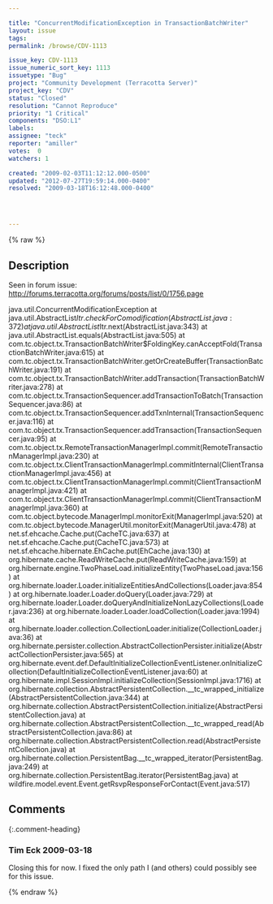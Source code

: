 ```yaml
---

title: "ConcurrentModificationException in TransactionBatchWriter"
layout: issue
tags: 
permalink: /browse/CDV-1113

issue_key: CDV-1113
issue_numeric_sort_key: 1113
issuetype: "Bug"
project: "Community Development (Terracotta Server)"
project_key: "CDV"
status: "Closed"
resolution: "Cannot Reproduce"
priority: "1 Critical"
components: "DSO:L1"
labels: 
assignee: "teck"
reporter: "amiller"
votes:  0
watchers: 1

created: "2009-02-03T11:12:12.000-0500"
updated: "2012-07-27T19:59:14.000-0400"
resolved: "2009-03-18T16:12:48.000-0400"




---
```


{% raw %}

## Description

<div markdown="1" class="description">

Seen in forum issue:
http://forums.terracotta.org/forums/posts/list/0/1756.page

java.util.ConcurrentModificationException
         at java.util.AbstractList$Itr.checkForComodification(AbstractList.java:372)
         at java.util.AbstractList$Itr.next(AbstractList.java:343)
         at java.util.AbstractList.equals(AbstractList.java:505)
         at com.tc.object.tx.TransactionBatchWriter$FoldingKey.canAcceptFold(TransactionBatchWriter.java:615)
         at com.tc.object.tx.TransactionBatchWriter.getOrCreateBuffer(TransactionBatchWriter.java:191)
         at com.tc.object.tx.TransactionBatchWriter.addTransaction(TransactionBatchWriter.java:278)
         at com.tc.object.tx.TransactionSequencer.addTransactionToBatch(TransactionSequencer.java:86)
         at com.tc.object.tx.TransactionSequencer.addTxnInternal(TransactionSequencer.java:116)
         at com.tc.object.tx.TransactionSequencer.addTransaction(TransactionSequencer.java:95)
         at com.tc.object.tx.RemoteTransactionManagerImpl.commit(RemoteTransactionManagerImpl.java:230)
         at com.tc.object.tx.ClientTransactionManagerImpl.commitInternal(ClientTransactionManagerImpl.java:456)
         at com.tc.object.tx.ClientTransactionManagerImpl.commit(ClientTransactionManagerImpl.java:421)
         at com.tc.object.tx.ClientTransactionManagerImpl.commit(ClientTransactionManagerImpl.java:360)
         at com.tc.object.bytecode.ManagerImpl.monitorExit(ManagerImpl.java:520)
         at com.tc.object.bytecode.ManagerUtil.monitorExit(ManagerUtil.java:478)
         at net.sf.ehcache.Cache.put(CacheTC.java:637)
         at net.sf.ehcache.Cache.put(CacheTC.java:573)
         at net.sf.ehcache.hibernate.EhCache.put(EhCache.java:130)
         at org.hibernate.cache.ReadWriteCache.put(ReadWriteCache.java:159)
         at org.hibernate.engine.TwoPhaseLoad.initializeEntity(TwoPhaseLoad.java:156)
         at org.hibernate.loader.Loader.initializeEntitiesAndCollections(Loader.java:854)
         at org.hibernate.loader.Loader.doQuery(Loader.java:729)
         at org.hibernate.loader.Loader.doQueryAndInitializeNonLazyCollections(Loader.java:236)
         at org.hibernate.loader.Loader.loadCollection(Loader.java:1994)
         at org.hibernate.loader.collection.CollectionLoader.initialize(CollectionLoader.java:36)
         at org.hibernate.persister.collection.AbstractCollectionPersister.initialize(AbstractCollectionPersister.java:565)
         at org.hibernate.event.def.DefaultInitializeCollectionEventListener.onInitializeCollection(DefaultInitializeCollectionEventListener.java:60)
         at org.hibernate.impl.SessionImpl.initializeCollection(SessionImpl.java:1716)
         at org.hibernate.collection.AbstractPersistentCollection.__tc_wrapped_initialize(AbstractPersistentCollection.java:344)
         at org.hibernate.collection.AbstractPersistentCollection.initialize(AbstractPersistentCollection.java)
         at org.hibernate.collection.AbstractPersistentCollection.__tc_wrapped_read(AbstractPersistentCollection.java:86)
         at org.hibernate.collection.AbstractPersistentCollection.read(AbstractPersistentCollection.java)
         at org.hibernate.collection.PersistentBag.__tc_wrapped_iterator(PersistentBag.java:249)
         at org.hibernate.collection.PersistentBag.iterator(PersistentBag.java)
         at wildfire.model.event.Event.getRsvpResponseForContact(Event.java:517)


</div>

## Comments


{:.comment-heading}
### **Tim Eck** <span class="date">2009-03-18</span>

<div markdown="1" class="comment">

Closing this for now. I fixed the only path I (and others) could possibly see for this issue. 

</div>



{% endraw %}
